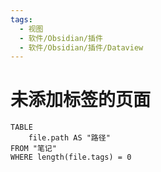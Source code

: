 ```yaml
---
tags:
  - 视图
  - 软件/Obsidian/插件
  - 软件/Obsidian/插件/Dataview
---
```

# 未添加标签的页面

```dataview
TABLE
	file.path AS "路径"
FROM "笔记"
WHERE length(file.tags) = 0
```

